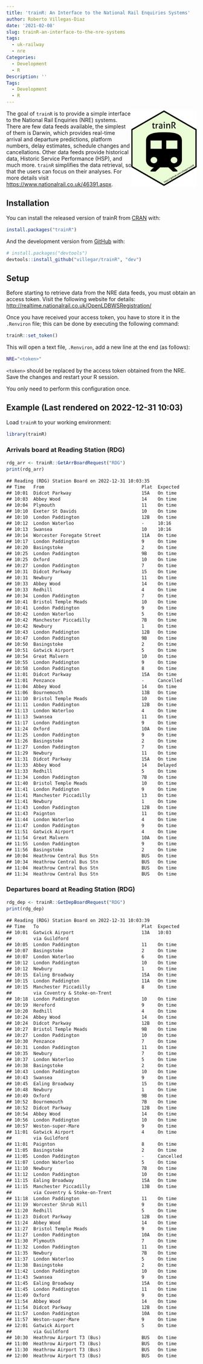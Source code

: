 ```yaml
---
title: 'trainR: An Interface to the National Rail Enquiries Systems'
author: Roberto Villegas-Diaz
date: '2021-02-08'
slug: trainR-an-interface-to-the-nre-systems
tags:
  - uk-railway
  - nre
Categories:
  - Development
  - R
Description: ''
Tags:
  - Development
  - R
---
```


<img src="https://raw.githubusercontent.com/villegar/trainR/main/inst/images/logo.png" alt="logo" align="right" height=200px/>

The goal of `trainR` is to provide a simple interface to the 
National Rail Enquiries (NRE) systems. There are few data feeds 
available, the simplest of them is Darwin, which provides real-time 
arrival and departure predictions, platform numbers, delay estimates, 
schedule changes and cancellations. Other data feeds provide historical 
data, Historic Service Performance (HSP), and much more. `trainR` 
simplifies the data retrieval, so that the users can focus on their 
analyses. For more details visit 
https://www.nationalrail.co.uk/46391.aspx.

## Installation

You can install the released version of trainR from [CRAN](https://CRAN.R-project.org) with:

``` r
install.packages("trainR")
```

And the development version from [GitHub](https://github.com/) with:

``` r
# install.packages("devtools")
devtools::install_github("villegar/trainR", "dev")
```

## Setup
Before starting to retrieve data from the NRE data feeds, you must obtain an access token. 
Visit the following website for details: http://realtime.nationalrail.co.uk/OpenLDBWSRegistration/

Once you have received your access token, you have to store it in the `.Renviron` file; this can be 
done by executing the following command:


```r
trainR::set_token()
```

This will open a text file, `.Renviron`, add a new line at the end (as follows):

```bash
NRE="<token>"
```

`<token>` should be replaced by the access token obtained from the NRE. Save the changes and restart 
your R session.

You only need to perform this configuration once.

## Example (Last rendered on 2022-12-31 10:03)

Load `trainR` to your working environment:

```r
library(trainR)
```

### Arrivals board at Reading Station (RDG)


```r
rdg_arr <- trainR::GetArrBoardRequest("RDG")
print(rdg_arr)
```

```
## Reading (RDG) Station Board on 2022-12-31 10:03:35
## Time   From                                    Plat  Expected
## 10:01  Didcot Parkway                          15A   On time
## 10:03  Abbey Wood                              14    On time
## 10:04  Plymouth                                11    On time
## 10:10  Exeter St Davids                        10    On time
## 10:10  London Paddington                       12B   On time
## 10:12  London Waterloo                         -     10:16
## 10:13  Swansea                                 10    10:16
## 10:14  Worcester Foregate Street               11A   On time
## 10:17  London Paddington                       9     On time
## 10:20  Basingstoke                             2     On time
## 10:25  London Paddington                       9B    On time
## 10:25  Oxford                                  10    On time
## 10:27  London Paddington                       7     On time
## 10:31  Didcot Parkway                          15    On time
## 10:31  Newbury                                 11    On time
## 10:33  Abbey Wood                              14    On time
## 10:33  Redhill                                 4     On time
## 10:34  London Paddington                       7     On time
## 10:41  Bristol Temple Meads                    10    On time
## 10:41  London Paddington                       9     On time
## 10:42  London Waterloo                         5     On time
## 10:42  Manchester Piccadilly                   7B    On time
## 10:42  Newbury                                 1     On time
## 10:43  London Paddington                       12B   On time
## 10:47  London Paddington                       9B    On time
## 10:50  Basingstoke                             2     On time
## 10:51  Gatwick Airport                         5     On time
## 10:54  Great Malvern                           10    On time
## 10:55  London Paddington                       9     On time
## 10:58  London Paddington                       8     On time
## 11:01  Didcot Parkway                          15A   On time
## 11:01  Penzance                                -     Cancelled
## 11:04  Abbey Wood                              14    On time
## 11:06  Bournemouth                             13B   On time
## 11:10  Bristol Temple Meads                    10    On time
## 11:11  London Paddington                       12B   On time
## 11:13  London Waterloo                         4     On time
## 11:13  Swansea                                 11    On time
## 11:17  London Paddington                       9     On time
## 11:24  Oxford                                  10A   On time
## 11:25  London Paddington                       9     On time
## 11:26  Basingstoke                             2     On time
## 11:27  London Paddington                       7     On time
## 11:29  Newbury                                 11    On time
## 11:31  Didcot Parkway                          15A   On time
## 11:33  Abbey Wood                              14    Delayed
## 11:33  Redhill                                 5     On time
## 11:34  London Paddington                       7B    On time
## 11:40  Bristol Temple Meads                    10    On time
## 11:41  London Paddington                       9     On time
## 11:41  Manchester Piccadilly                   13    On time
## 11:41  Newbury                                 1     On time
## 11:43  London Paddington                       12B   On time
## 11:43  Paignton                                11    On time
## 11:44  London Waterloo                         4     On time
## 11:47  London Paddington                       9     On time
## 11:51  Gatwick Airport                         4     On time
## 11:54  Great Malvern                           10A   On time
## 11:55  London Paddington                       9     On time
## 11:56  Basingstoke                             2     On time
## 10:04  Heathrow Central Bus Stn                BUS   On time
## 10:34  Heathrow Central Bus Stn                BUS   On time
## 11:04  Heathrow Central Bus Stn                BUS   On time
## 11:34  Heathrow Central Bus Stn                BUS   On time
```

### Departures board at Reading Station (RDG)


```r
rdg_dep <- trainR::GetDepBoardRequest("RDG")
print(rdg_dep)
```

```
## Reading (RDG) Station Board on 2022-12-31 10:03:39
## Time   To                                      Plat  Expected
## 10:01  Gatwick Airport                         13A   10:03
##        via Guildford                           
## 10:05  London Paddington                       11    On time
## 10:07  Basingstoke                             2     On time
## 10:07  London Waterloo                         6     On time
## 10:12  London Paddington                       10    On time
## 10:12  Newbury                                 1     On time
## 10:15  Ealing Broadway                         15A   On time
## 10:15  London Paddington                       11A   On time
## 10:15  Manchester Piccadilly                   8     On time
##        via Coventry & Stoke-on-Trent           
## 10:18  London Paddington                       10    On time
## 10:19  Hereford                                9     On time
## 10:20  Redhill                                 4     On time
## 10:24  Abbey Wood                              14    On time
## 10:24  Didcot Parkway                          12B   On time
## 10:27  Bristol Temple Meads                    9B    On time
## 10:27  London Paddington                       10    On time
## 10:30  Penzance                                7     On time
## 10:31  London Paddington                       11    On time
## 10:35  Newbury                                 7     On time
## 10:37  London Waterloo                         5     On time
## 10:38  Basingstoke                             2     On time
## 10:43  London Paddington                       10    On time
## 10:43  Swansea                                 9     On time
## 10:45  Ealing Broadway                         15    On time
## 10:48  Newbury                                 1     On time
## 10:49  Oxford                                  9B    On time
## 10:52  Bournemouth                             7B    On time
## 10:52  Didcot Parkway                          12B   On time
## 10:54  Abbey Wood                              14    On time
## 10:56  London Paddington                       10    On time
## 10:57  Weston-super-Mare                       9     On time
## 11:01  Gatwick Airport                         4     On time
##        via Guildford                           
## 11:01  Paignton                                8     On time
## 11:05  Basingstoke                             2     On time
## 11:05  London Paddington                       -     Cancelled
## 11:07  London Waterloo                         5     On time
## 11:10  Newbury                                 7B    On time
## 11:12  London Paddington                       10    On time
## 11:15  Ealing Broadway                         15A   On time
## 11:15  Manchester Piccadilly                   13B   On time
##        via Coventry & Stoke-on-Trent           
## 11:18  London Paddington                       11    On time
## 11:19  Worcester Shrub Hill                    9     On time
## 11:20  Redhill                                 5     On time
## 11:23  Didcot Parkway                          12B   On time
## 11:24  Abbey Wood                              14    On time
## 11:27  Bristol Temple Meads                    9     On time
## 11:27  London Paddington                       10A   On time
## 11:30  Plymouth                                7     On time
## 11:32  London Paddington                       11    On time
## 11:35  Newbury                                 7B    On time
## 11:37  London Waterloo                         5     On time
## 11:38  Basingstoke                             2     On time
## 11:42  London Paddington                       10    On time
## 11:43  Swansea                                 9     On time
## 11:45  Ealing Broadway                         15A   On time
## 11:45  London Paddington                       11    On time
## 11:49  Oxford                                  9     On time
## 11:54  Abbey Wood                              14    On time
## 11:54  Didcot Parkway                          12B   On time
## 11:57  London Paddington                       10A   On time
## 11:57  Weston-super-Mare                       9     On time
## 12:01  Gatwick Airport                         5     On time
##        via Guildford                           
## 10:30  Heathrow Airport T3 (Bus)               BUS   On time
## 11:00  Heathrow Airport T3 (Bus)               BUS   On time
## 11:30  Heathrow Airport T3 (Bus)               BUS   On time
## 12:00  Heathrow Airport T3 (Bus)               BUS   On time
```

